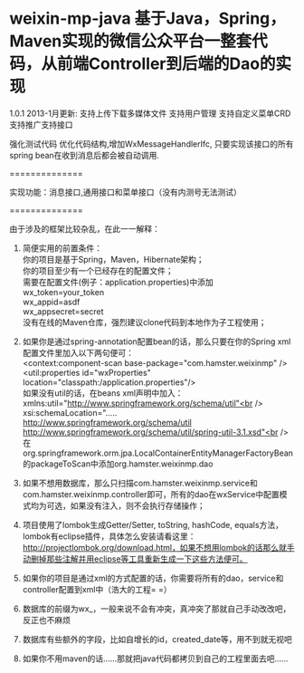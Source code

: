 weixin-mp-java
基于Java，Spring，Maven实现的微信公众平台一整套代码，从前端Controller到后端的Dao的实现<br />
==============

1.0.1 2013-1月更新:
支持上传下载多媒体文件
支持用户管理
支持自定义菜单CRD
支持推广支持接口

强化测试代码
优化代码结构,增加WxMessageHandlerIfc, 只要实现该接口的所有spring bean在收到消息后都会被自动调用.

==============

实现功能：消息接口,通用接口和菜单接口（没有内测号无法测试）<br />

==============

由于涉及的框架比较杂乱，在此一一解释：<br />

1. 简便实用的前置条件：<br />
   你的项目是基于Spring，Maven，Hibernate架构；<br />
   你的项目至少有一个已经存在的配置文件；<br />
   需要在配置文件(例子：application.properties)中添加<br />
     wx_token=your_token<br />
     wx_appid=asdf<br />
     wx_appsecret=secret<br />
   没有在线的Maven仓库，强烈建议clone代码到本地作为子工程使用；<br />

2. 如果你是通过spring-annotation配置bean的话，那么只要在你的Spring xml配置文件里加入以下两句便可：<br />
   	&lt;context:component-scan base-package="com.hamster.weixinmp" /&gt;<br />
	&lt;util:properties id="wxProperties" location="classpath:/application.properties"/&gt;<br />
   如果没有util的话，在beans xml声明中加入：<br />
      xmlns:util="http://www.springframework.org/schema/util"<br />
      xsi:schemaLocation="…..<br />
		http://www.springframework.org/schema/util http://www.springframework.org/schema/util/spring-util-3.1.xsd"<br />
   在org.springframework.orm.jpa.LocalContainerEntityManagerFactoryBean的packageToScan中添加org.hamster.weixinmp.dao

3. 如果不想用数据库，那么只扫描com.hamster.weixinmp.service和com.hamster.weixinmp.controller即可，所有的dao在wxService中配置模式均为可选，如果没有注入，则不会执行存储操作；<br />

4. 项目使用了lombok生成Getter/Setter, toString, hashCode, equals方法，lombok有eclipse插件，具体怎么安装请看这里：http://projectlombok.org/download.html，如果不想用lombok的话那么就手动删掉那些注解并用eclipse等工具重新生成一下这些方法便可。<br />

5. 如果你的项目是通过xml的方式配置的话，你需要将所有的dao，service和controller配置到xml中（浩大的工程= =）<br />

6. 数据库的前缀为wx_，一般来说不会有冲突，真冲突了那就自己手动改改吧，反正也不麻烦<br />

7. 数据库有些额外的字段，比如自增长的id，created_date等，用不到就无视吧<br />

8. 如果你不用maven的话……那就把java代码都拷贝到自己的工程里面去吧……<br />